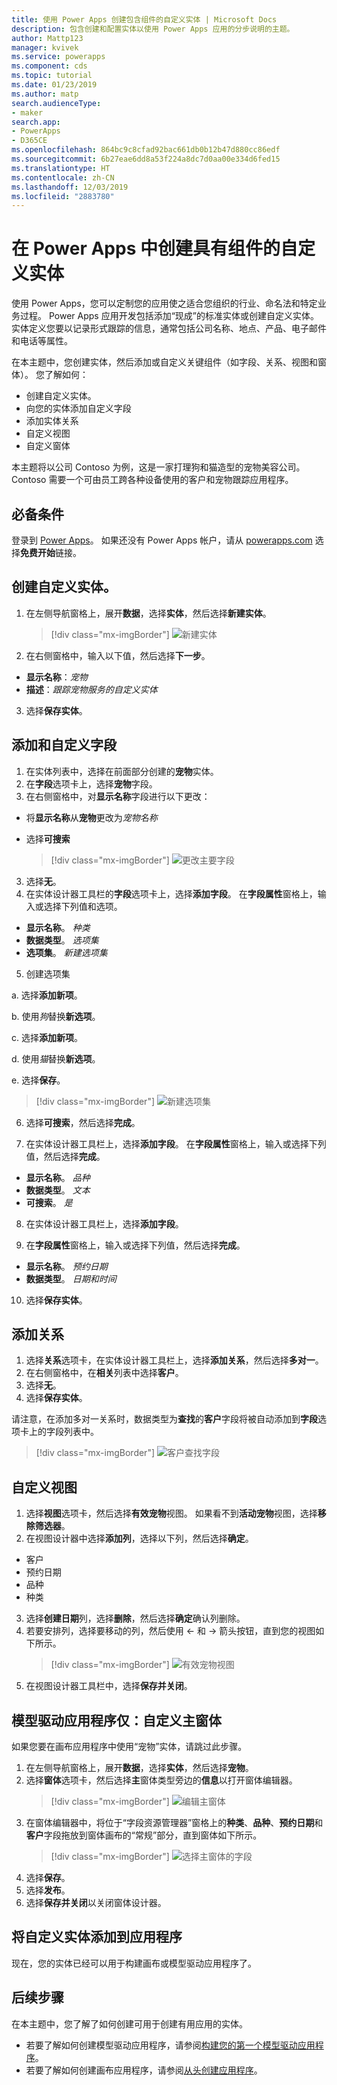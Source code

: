 ```yaml
---
title: 使用 Power Apps 创建包含组件的自定义实体 | Microsoft Docs
description: 包含创建和配置实体以使用 Power Apps 应用的分步说明的主题。
author: Mattp123
manager: kvivek
ms.service: powerapps
ms.component: cds
ms.topic: tutorial
ms.date: 01/23/2019
ms.author: matp
search.audienceType:
- maker
search.app:
- PowerApps
- D365CE
ms.openlocfilehash: 864bc9c8cfad92bac661db0b12b47d880cc86edf
ms.sourcegitcommit: 6b27eae6dd8a53f224a8dc7d0aa00e334d6fed15
ms.translationtype: HT
ms.contentlocale: zh-CN
ms.lasthandoff: 12/03/2019
ms.locfileid: "2883780"
---
```

# <a name="create-a-custom-entity-that-has-components-in-power-apps"></a>在 Power Apps 中创建具有组件的自定义实体

使用 Power Apps，您可以定制您的应用使之适合您组织的行业、命名法和特定业务过程。 Power Apps 应用开发包括添加“现成”的标准实体或创建自定义实体。 实体定义您要以记录形式跟踪的信息，通常包括公司名称、地点、产品、电子邮件和电话等属性。 

在本主题中，您创建实体，然后添加或自定义关键组件（如字段、关系、视图和窗体）。 您了解如何：

- 创建自定义实体。
- 向您的实体添加自定义字段
- 添加实体关系
- 自定义视图 
- 自定义窗体

本主题将以公司 Contoso 为例，这是一家打理狗和猫造型的宠物美容公司。 Contoso 需要一个可由员工跨各种设备使用的客户和宠物跟踪应用程序。

## <a name="prerequisites"></a>必备条件

登录到 [Power Apps](https://make.powerapps.com/?utm_source=padocs&utm_medium=linkinadoc&utm_campaign=referralsfromdoc)。 如果还没有 Power Apps 帐户，请从 [powerapps.com](https://make.powerapps.com/?utm_source=padocs&utm_medium=linkinadoc&utm_campaign=referralsfromdoc) 选择**免费开始**链接。

## <a name="create-a-custom-entity"></a>创建自定义实体。

1. 在左侧导航窗格上，展开**数据**，选择**实体**，然后选择**新建实体**。
    > [!div class="mx-imgBorder"] 
    > ![新建实体](media/create-custom-entity/create-new-entity.png)
2. 在右侧窗格中，输入以下值，然后选择**下一步**。
  - **显示名称**：*宠物* 
  - **描述**：*跟踪宠物服务的自定义实体*
3. 选择**保存实体**。

## <a name="add-and-customize-fields"></a>添加和自定义字段
 
1. 在实体列表中，选择在前面部分创建的**宠物**实体。
2. 在**字段**选项卡上，选择**宠物**字段。
3. 在右侧窗格中，对**显示名称**字段进行以下更改： 
  - 将**显示名称**从**宠物**更改为*宠物名称*
  - 选择**可搜索**  
  
    > [!div class="mx-imgBorder"] 
    > ![更改主要字段](media/create-custom-entity/primary-field.png)
3. 选择**无**。
4. 在实体设计器工具栏的**字段**选项卡上，选择**添加字段**。 在**字段属性**窗格上，输入或选择下列值和选项。
  - **显示名称**。 *种类*
  - **数据类型**。 *选项集*
  - **选项集**。 *新建选项集*
5. 创建选项集

  a. 选择**添加新项**。 
  
  b. 使用*狗*替换**新选项**。 
   
  c. 选择**添加新项**。 
    
  d.  使用*猫*替换**新选项**。 
    
  e. 选择**保存**。 

  > [!div class="mx-imgBorder"] 
  > ![新建选项集](media/create-custom-entity/optionset-add-items.png)

6. 选择**可搜索**，然后选择**完成**。

7. 在实体设计器工具栏上，选择**添加字段**。 在**字段属性**窗格上，输入或选择下列值，然后选择**完成**。
  - **显示名称**。 *品种*
  - **数据类型**。 *文本*
  - **可搜索**。 *是*

8. 在实体设计器工具栏上，选择**添加字段**。 

9. 在**字段属性**窗格上，输入或选择下列值，然后选择**完成**。 
  - **显示名称**。 *预约日期*
  - **数据类型**。 *日期和时间*

10. 选择**保存实体**。

## <a name="add-a-relationship"></a>添加关系

1. 选择**关系**选项卡，在实体设计器工具栏上，选择**添加关系**，然后选择**多对一**。 
2. 在右侧窗格中，在**相关**列表中选择**客户**。
3. 选择**无**。
4. 选择**保存实体**。

  请注意，在添加多对一关系时，数据类型为**查找**的**客户**字段将被自动添加到**字段**选项卡上的字段列表中。
  > [!div class="mx-imgBorder"]
  > ![客户查找字段](media/create-custom-entity/account-lookup-field.png)

## <a name="customize-a-view"></a>自定义视图

1. 选择**视图**选项卡，然后选择**有效宠物**视图。 如果看不到**活动宠物**视图，选择**移除筛选器**。
2. 在视图设计器中选择**添加列**，选择以下列，然后选择**确定**。
  - 客户
  - 预约日期 
  - 品种 
  - 种类
3. 选择**创建日期**列，选择**删除**，然后选择**确定**确认列删除。
4. 若要安排列，选择要移动的列，然后使用 <- 和 -> 箭头按钮，直到您的视图如下所示。
    > [!div class="mx-imgBorder"] 
    > ![有效宠物视图](media/create-custom-entity/active-pets-view.png)
5. 在视图设计器工具栏中，选择**保存并关闭**。  

## <a name="model-driven-apps-only-customize-the-main-form"></a>模型驱动应用程序仅：自定义主窗体

如果您要在画布应用程序中使用“宠物”实体，请跳过此步骤。 

1. 在左侧导航窗格上，展开**数据**，选择**实体**，然后选择**宠物**。
2. 选择**窗体**选项卡，然后选择**主**窗体类型旁边的**信息**以打开窗体编辑器。
    > [!div class="mx-imgBorder"] 
    > ![编辑主窗体](media/create-custom-entity/main-form-edit.png)
3. 在窗体编辑器中，将位于“字段资源管理器”窗格上的**种类**、**品种**、**预约日期**和**客户**字段拖放到窗体画布的“常规”部分，直到窗体如下所示。
    > [!div class="mx-imgBorder"] 
    > ![选择主窗体的字段](media/create-custom-entity/main-form-edit2.png) 
4. 选择**保存**。
5. 选择**发布**。
6. 选择**保存并关闭**以关闭窗体设计器。

## <a name="add-the-custom-entity-to-an-app"></a>将自定义实体添加到应用程序

现在，您的实体已经可以用于构建画布或模型驱动应用程序了。 

## <a name="next-steps"></a>后续步骤

在本主题中，您了解了如何创建可用于创建有用应用的实体。 
- 若要了解如何创建模型驱动应用程序，请参阅[构建您的第一个模型驱动应用程序](../model-driven-apps/build-first-model-driven-app.md)。
- 若要了解如何创建画布应用程序，请参阅[从头创建应用程序](../canvas-apps/get-started-create-from-blank.md)。
